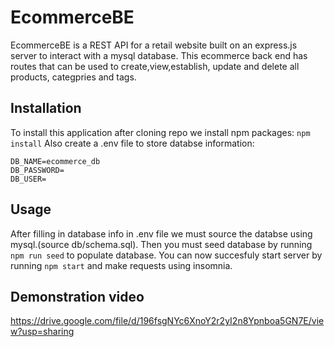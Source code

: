 # EcommerceBE
EcommerceBE is a REST API for a retail website built on an express.js server to interact with a mysql database. This ecommerce back end has routes that can be used to create,view,establish, update and delete all products, categpries and tags.
## Installation
To install this application after cloning repo we install npm packages:
`npm install`
Also create a .env file to store databse information:
```
DB_NAME=ecommerce_db
DB_PASSWORD=
DB_USER=
```
## Usage
After filling in database info in .env file we must source the databse using mysql.(source db/schema.sql). Then you must seed database by running `npm run seed` to populate database. You can now succesfuly start server by running `npm start` and make requests using insomnia.
## Demonstration video
https://drive.google.com/file/d/196fsgNYc6XnoY2r2yI2n8Ypnboa5GN7E/view?usp=sharing